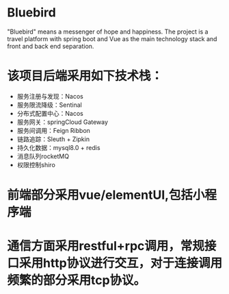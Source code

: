 # Bluebird

"Bluebird" means a messenger of hope and happiness. The project is a travel platform with spring boot and Vue as the main technology stack and front and back end separation.

# 该项目后端采用如下技术栈：
* 服务注册与发现：Nacos
* 服务限流降级：Sentinal
* 分布式配置中心：Nacos
* 服务网关：springCloud Gateway
* 服务间调用：Feign Ribbon
* 链路追踪：Sleuth + Zipkin
* 持久化数据：mysql8.0 + redis
* 消息队列rocketMQ
* 权限控制shiro

# 前端部分采用vue/elementUI,包括小程序端

# 通信方面采用restful+rpc调用，常规接口采用http协议进行交互，对于连接调用频繁的部分采用tcp协议。
